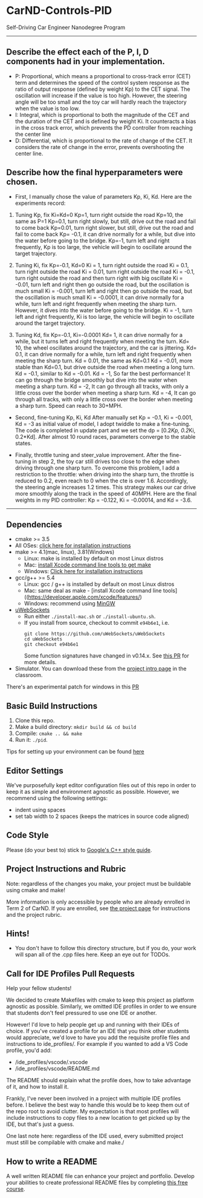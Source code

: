 # CarND-Controls-PID
Self-Driving Car Engineer Nanodegree Program

---
## Describe the effect each of the P, I, D components had in your implementation.
* P: Proportional, which means a proportional to cross-track error (CET) term and determines the speed of the control system response as the ratio of output response (defined by weight Kp) to the CET signal.  The oscillation will increase if the value is too high. However, the steering angle will be too small and the toy car will hardly reach the trajectory when the value is too low.
* I: Integral, which is proportional to both the magnitude of the CET and the duration of the CET and is defined by weight Ki. It counteracts a bias in the cross track error, which prevents the PD controller from reaching the center line
* D: Differential, which is proportional to the rate of change of the CET. It considers the rate of change in the error, prevents overshooting the center line.

## Describe how the final hyperparameters were chosen.
* First, I manually chose the value of parameters Kp, Ki, Kd. Here are the experiments record:
1. Tuning Kp, fix Ki=Kd=0
Kp=1, turn right outside the road
Kp=10, the same as P=1
Kp=0.1, turn right slowly, but still, drive out the road and fail to come back
Kp=0.01, turn right slower, but still, drive out the road and fail to come back
Kp= -0.1, it can drive normally for a while, but dive into the water before going to the bridge.
Kp=-1, turn left and right frequently, Kp is too large, the vehicle will begin to oscillate around the target trajectory.

2. Tuning Ki, fix Kp=-0.1, Kd=0
Ki = 1, turn right outside the road
Ki = 0.1, turn right outside the road
Ki = 0.01, turn right outside the road
Ki = -0.1, turn right outside the road and then turn right with big oscillate
Ki = -0.01, turn left and right then go outside the road, but the oscillation is much small
Ki = -0.001, turn left and right then go outside the road, but the oscillation is much small
Ki = -0.0001, it can drive normally for a while, turn left and right frequently when meeting the sharp turn. However, it dives into the water before going to the bridge.
Ki = -1, turn left and right frequently, Ki is too large, the vehicle will begin to oscillate around the target trajectory.

3. Tuning Kd, fix Kp=-0.1, Ki=-0.0001
Kd= 1, it can drive normally for a while, but it turns left and right frequently when meeting the turn.
Kd= 10, the wheel oscillates around the trajectory, and the car is jittering.
Kd= 0.1, it can drive normally for a while, turn left and right frequently when meeting the sharp turn. 
Kd = 0.01, the same as Kd=0.1
Kd = -0.01, more stable than Kd=0.1, but drive outside the road when meeting a long turn.
Kd = -0.1, similar to Kd = -0.01.
Kd = -1, So far the best performance!  It can go through the bridge smoothly but dive into the water when meeting a sharp turn.
Kd = -2, It can go through all tracks, with only a little cross over the border when meeting a sharp turn.
Kd = -4, It can go through all tracks, with only a little cross over the border when meeting a sharp turn. Speed can reach to 30+MPH.

* Second, fine-tuning Kp, Ki, Kd
After manually set Kp = -0.1, Ki = -0.001, Kd = -3 as initial value of model, I adopt twiddle to make a fine-tuning.  The code is completed in update part and we set the dp = [0.2*Kp, 0.2*Ki, 0.2*Kd]. After almost 10 round races, parameters converge to the stable states.

* Finally, throttle tuning and steer_value improvement.
After the fine-tuning in step 2, the toy car still drives too close to the edge when driving through one sharp turn. To overcome this problem, I add a restriction to the throttle: when driving into the sharp turn, the throttle is reduced to 0.2, even reach to 0 when the cte is over 1.6. Accordingly, the steering angle increases 1.2 times. This strategy makes our car drive more smoothly along the track in the speed of 40MPH. 
Here are the final weights in my PID controller: Kp = -0.122, Ki = -0.00014, and Kd = -3.6. 

---
## Dependencies

* cmake >= 3.5
 * All OSes: [click here for installation instructions](https://cmake.org/install/)
* make >= 4.1(mac, linux), 3.81(Windows)
  * Linux: make is installed by default on most Linux distros
  * Mac: [install Xcode command line tools to get make](https://developer.apple.com/xcode/features/)
  * Windows: [Click here for installation instructions](http://gnuwin32.sourceforge.net/packages/make.htm)
* gcc/g++ >= 5.4
  * Linux: gcc / g++ is installed by default on most Linux distros
  * Mac: same deal as make - [install Xcode command line tools]((https://developer.apple.com/xcode/features/)
  * Windows: recommend using [MinGW](http://www.mingw.org/)
* [uWebSockets](https://github.com/uWebSockets/uWebSockets)
  * Run either `./install-mac.sh` or `./install-ubuntu.sh`.
  * If you install from source, checkout to commit `e94b6e1`, i.e.
    ```
    git clone https://github.com/uWebSockets/uWebSockets 
    cd uWebSockets
    git checkout e94b6e1
    ```
    Some function signatures have changed in v0.14.x. See [this PR](https://github.com/udacity/CarND-MPC-Project/pull/3) for more details.
* Simulator. You can download these from the [project intro page](https://github.com/udacity/self-driving-car-sim/releases) in the classroom.

There's an experimental patch for windows in this [PR](https://github.com/udacity/CarND-PID-Control-Project/pull/3)

## Basic Build Instructions

1. Clone this repo.
2. Make a build directory: `mkdir build && cd build`
3. Compile: `cmake .. && make`
4. Run it: `./pid`. 

Tips for setting up your environment can be found [here](https://classroom.udacity.com/nanodegrees/nd013/parts/40f38239-66b6-46ec-ae68-03afd8a601c8/modules/0949fca6-b379-42af-a919-ee50aa304e6a/lessons/f758c44c-5e40-4e01-93b5-1a82aa4e044f/concepts/23d376c7-0195-4276-bdf0-e02f1f3c665d)

## Editor Settings

We've purposefully kept editor configuration files out of this repo in order to
keep it as simple and environment agnostic as possible. However, we recommend
using the following settings:

* indent using spaces
* set tab width to 2 spaces (keeps the matrices in source code aligned)

## Code Style

Please (do your best to) stick to [Google's C++ style guide](https://google.github.io/styleguide/cppguide.html).

## Project Instructions and Rubric

Note: regardless of the changes you make, your project must be buildable using
cmake and make!

More information is only accessible by people who are already enrolled in Term 2
of CarND. If you are enrolled, see [the project page](https://classroom.udacity.com/nanodegrees/nd013/parts/40f38239-66b6-46ec-ae68-03afd8a601c8/modules/f1820894-8322-4bb3-81aa-b26b3c6dcbaf/lessons/e8235395-22dd-4b87-88e0-d108c5e5bbf4/concepts/6a4d8d42-6a04-4aa6-b284-1697c0fd6562)
for instructions and the project rubric.

## Hints!

* You don't have to follow this directory structure, but if you do, your work
  will span all of the .cpp files here. Keep an eye out for TODOs.

## Call for IDE Profiles Pull Requests

Help your fellow students!

We decided to create Makefiles with cmake to keep this project as platform
agnostic as possible. Similarly, we omitted IDE profiles in order to we ensure
that students don't feel pressured to use one IDE or another.

However! I'd love to help people get up and running with their IDEs of choice.
If you've created a profile for an IDE that you think other students would
appreciate, we'd love to have you add the requisite profile files and
instructions to ide_profiles/. For example if you wanted to add a VS Code
profile, you'd add:

* /ide_profiles/vscode/.vscode
* /ide_profiles/vscode/README.md

The README should explain what the profile does, how to take advantage of it,
and how to install it.

Frankly, I've never been involved in a project with multiple IDE profiles
before. I believe the best way to handle this would be to keep them out of the
repo root to avoid clutter. My expectation is that most profiles will include
instructions to copy files to a new location to get picked up by the IDE, but
that's just a guess.

One last note here: regardless of the IDE used, every submitted project must
still be compilable with cmake and make./

## How to write a README
A well written README file can enhance your project and portfolio.  Develop your abilities to create professional README files by completing [this free course](https://www.udacity.com/course/writing-readmes--ud777).

